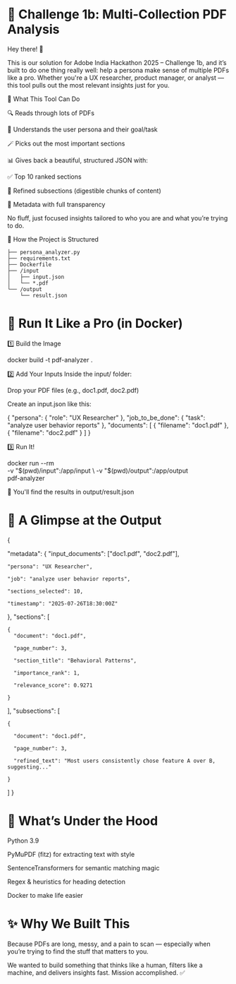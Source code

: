 # 🧠 Challenge 1b: Multi-Collection PDF Analysis
Hey there! 👋

This is our solution for Adobe India Hackathon 2025 – Challenge 1b, and it’s built to do one thing really well: help a persona make sense of multiple PDFs like a pro. Whether you're a UX researcher, product manager, or analyst — this tool pulls out the most relevant insights just for you.

🚀 What This Tool Can Do

🔍 Reads through lots of PDFs

🧠 Understands the user persona and their goal/task

🪄 Picks out the most important sections

📊 Gives back a beautiful, structured JSON with:

✅ Top 10 ranked sections

🧩 Refined subsections (digestible chunks of content)

📌 Metadata with full transparency

No fluff, just focused insights tailored to who you are and what you’re trying to do.

📁 How the Project is Structured
```
├── persona_analyzer.py    
├── requirements.txt  
├── Dockerfile   
├── /input
│   ├── input.json 
│   └── *.pdf    
└── /output
    └── result.json
```          
# 🐳 Run It Like a Pro (in Docker)
1️⃣ Build the Image

docker build -t pdf-analyzer .

2️⃣ Add Your Inputs
Inside the input/ folder:

Drop your PDF files (e.g., doc1.pdf, doc2.pdf)

Create an input.json like this:

{
  "persona": { "role": "UX Researcher" },
  "job_to_be_done": { "task": "analyze user behavior reports" },
  "documents": [
    { "filename": "doc1.pdf" },
    { "filename": "doc2.pdf" }
  ]
}

3️⃣ Run It!

docker run --rm \
  -v "$(pwd)/input":/app/input \
  -v "$(pwd)/output":/app/output \
  pdf-analyzer

🎉 You'll find the results in output/result.json

# 🔎 A Glimpse at the Output

{
  
  "metadata": {
    "input_documents": ["doc1.pdf", "doc2.pdf"],
    
    "persona": "UX Researcher",
    
    "job": "analyze user behavior reports",
    
    "sections_selected": 10,
    
    "timestamp": "2025-07-26T18:30:00Z"
  },
  "sections": [
  
    {
      "document": "doc1.pdf",
      
      "page_number": 3,
      
      "section_title": "Behavioral Patterns",
      
      "importance_rank": 1,
      
      "relevance_score": 0.9271
      
    }
  ],
  "subsections": [
  
    {
    
      "document": "doc1.pdf",
      
      "page_number": 3,
      
      "refined_text": "Most users consistently chose feature A over B, suggesting..."
      
    }
  ]
}

# 🧠 What’s Under the Hood
Python 3.9

PyMuPDF (fitz) for extracting text with style

SentenceTransformers for semantic matching magic

Regex & heuristics for heading detection

Docker to make life easier

# ✨ Why We Built This

Because PDFs are long, messy, and a pain to scan — especially when you’re trying to find the stuff that matters to you.

We wanted to build something that thinks like a human, filters like a machine, and delivers insights fast. Mission accomplished. ✅

